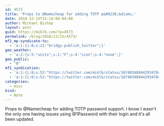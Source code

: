 ```yaml
---
id: 4573
title: 'Props to @Namecheap for adding TOTP p&#8230;&diams;'
date: 2018-12-15T15:14:04-04:00
author: Michael Bishop
layout: post
guid: https://miklb.com/?p=4573
permalink: /blog/2018/12/15/4573/
mf2_mp-syndicate-to:
  - 'a:1:{i:0;s:22:"bridgy-publish_twitter";}'
geo_weather:
  - 'a:2:{s:5:"units";s:1:"F";s:4:"icon";s:4:"none";}'
geo_public:
  - "0"
mf2_syndication:
  - 'a:1:{i:0;s:52:"https://twitter.com/miklb/status/1074034894429347840";}'
  - 'a:1:{i:0;s:52:"https://twitter.com/miklb/status/1074034894429347840";}'
categories:
  - misc
kind:
  - Note
---
```

Props to @Namecheap for adding TOTP password support. I know I wasn't the only one having issues using @1Password with their login and it's all been updated.